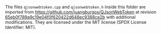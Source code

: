 <!--
 SPDX-FileCopyrightText: Copyright (C) swift Project Community / Contributors
 SPDX-License-Identifier: GPL-3.0-or-later OR LicenseRef-swift-pilot-client-1
-->

The files ``qjsonwebtoken.cpp`` and ``qjsonwebtoken.h`` inside this folder are imported from https://github.com/juangburgos/QJsonWebToken at revision
[65eb0f789a9c19e04f0f620422d648ec9388ce2b](https://github.com/juangburgos/QJsonWebToken/commit/65eb0f789a9c19e04f0f620422d648ec9388ce2b) with additional modifications.
They are licensed under the MIT license (SPDX License Identifier: MIT).
